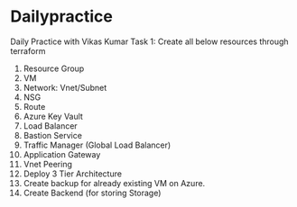 # Dailypractice
Daily Practice with Vikas Kumar
Task 1: Create all below resources through terraform
1. Resource Group
2. VM
3. Network: Vnet/Subnet
4. NSG
5. Route
6. Azure Key Vault
7. Load Balancer
8. Bastion Service
9. Traffic Manager (Global Load Balancer)
10. Application Gateway
11. Vnet Peering
12. Deploy 3 Tier Architecture
13. Create backup for already existing VM on Azure.
14. Create Backend (for storing Storage)
